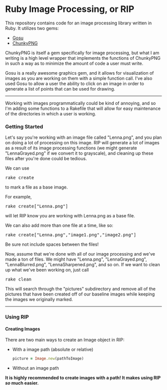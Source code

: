 <h1>Ruby Image Processing, or RIP</h1>
<p>This repository contains code for an image processing library written in Ruby. It utilizes two gems:</p>
<ul>
  <li><a href="https://rubygems.org/gems/gosu">Gosu</a></li>
  <li><a href="https://rubygems.org/gems/chunky_png">ChunkyPNG</a></li>
</ul>
<p>ChunkyPNG is itself a gem specifically for image processing, but what I am writing is a high level wrapper that implements the functions of ChunkyPNG in such a way as to minimize the amount of code a user must write.</p>
<p>Gosu is a really awesome graphics gem, and it allows for visualization of images as you are working on them with a simple function call. I've also used Gosu to allow a user the ability to click on an image in order to generate a list of points that can be used for drawing.</p>
<hr>
<p>Working with images programmatically could be kind of annoying, and so I'm adding some functions to a Rakefile that will allow for easy maintenance of the directories in which a user is working.</p>
<h3>Getting Started</h3>
<p>Let's say you're working with an image file called "Lenna.png", and you plan on doing a lot of processing on this image. RIP will generate a lot of images as a result of its image processing functions (we might generate "LennaGrayed.png" if we convert it to grayscale), and cleaning up these files after you're done could be tedious.</p>
<p>We can use <pre>rake create</pre> to mark a file as a base image.<p>
<p>For example, <pre>rake create["Lenna.png"]</pre> will let RIP know you are working with Lenna.png as a base file.<p>
<p>We can also add more than one file at a time, like so: <pre>rake create["Lenna.png","image1.png","image2.png"]</pre></p>
<p>Be sure not include spaces between the files!</p>
<p>Now, assume that we're done with all of our image processing and we've made a ton of files. We might have "Lenna.png", "LennaGrayed.png", "LennaBlurred.png", "LennaSharpened.png", and so on. If we want to clean up what we've been working on, just call <pre>rake clean</pre></p>
<p>This will search through the "pictures" subdirectory and remove all of the pictures that have been created off of our baseline images while keeping the images we originally marked.</p>
<hr>
<h3>Using RIP</h3>
<h4>Creating Images</h4>
<p>There are two main ways to create an Image object in RIP:</p>
<ul>
<li>With a image path (absolute or relative)</li>

```ruby
picture = Image.new(pathToImage)
```

<li>Without an image path</li>
</ul>
<strong>It is highly recommended to create images with a path! It makes using RIP <em>so</em> much easier.</strong>
